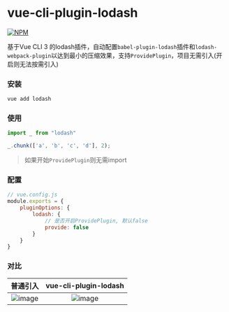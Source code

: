 # vue-cli-plugin-lodash
[![NPM](https://img.shields.io/npm/v/vue-cli-plugin-lodash.svg)](https://www.npmjs.com/package/vue-cli-plugin-lodash)

基于Vue CLI 3 的lodash插件，自动配置`babel-plugin-lodash`插件和`lodash-webpack-plugin`以达到最小的压缩效果，支持`ProvidePlugin`，项目无需引入(开启则无法按需引入)

### 安装
```bash
vue add lodash
```

### 使用

```javascript
import _ from "lodash"

_.chunk(['a', 'b', 'c', 'd'], 2);
```
> 如果开始`ProvidePlugin`则无需import

### 配置
```javascript
// vue.config.js
module.exports = {
    pluginOptions: {
        lodash: {
            // 是否开启ProvidePlugin, 默认false
            provide: false
        }
    }
}

```

### 对比
| 普通引入 | vue-cli-plugin-lodash |
| :----: |:-----:|
| ![image](https://user-images.githubusercontent.com/20091279/83642021-e1562d00-a5e0-11ea-9d28-a1817781d85c.png) | ![image](https://user-images.githubusercontent.com/20091279/83641894-b966c980-a5e0-11ea-9353-54d3cac32e03.png) |
